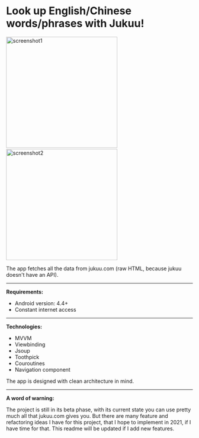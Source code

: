 # Look up English/Chinese words/phrases with Jukuu!

<img src="https://user-images.githubusercontent.com/49668442/102642386-2b26ef00-4190-11eb-994a-8f6d7fe26e62.png" alt="screenshot1" width="300"/>&nbsp;&nbsp;&nbsp;&nbsp;&nbsp;&nbsp;&nbsp;&nbsp;&nbsp;<img src="https://user-images.githubusercontent.com/49668442/102643117-5fe77600-4191-11eb-87b1-4cd61b61b2c1.png" alt="screenshot2" width="300"/>

The app fetches all the data from jukuu.com (raw HTML, because jukuu doesn't have an API).

-----
**Requirements:** 

* Android version: 4.4+
* Constant internet access

----
**Technologies:**

* MVVM
* Viewbinding
* Jsoup
* Toothpick
* Couroutines
* Navigation component

The app is designed with clean architecture in mind.

-----
**A word of warning:**

The project is still in its beta phase, with its current state you can use pretty much all that jukuu.com gives you. But there are many feature and refactoring ideas I have for this project, that I hope to implement in 2021, if I have time for that. This readme will be updated if I add new features.
